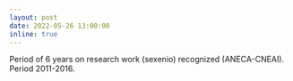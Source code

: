 ```yaml
---
layout: post
date: 2022-05-26 13:00:00
inline: true
---
```


Period of 6 years on research work (sexenio) recognized (ANECA-CNEAI). Period 2011-2016.
